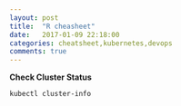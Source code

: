 ```yaml
---
layout: post
title:  "R cheasheet"
date:   2017-01-09 22:18:00
categories: cheatsheet,kubernetes,devops
comments: true
---
```

**Check Cluster Status**

```bash
kubectl cluster-info

```
